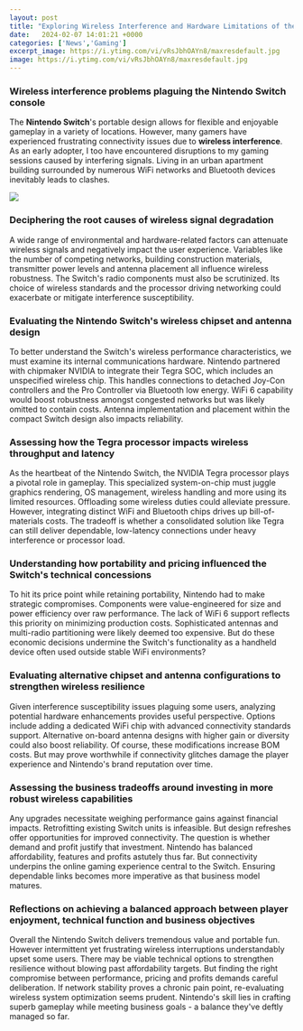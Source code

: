 ```yaml
---
layout: post
title: "Exploring Wireless Interference and Hardware Limitations of the Nintendo Switch"
date:   2024-02-07 14:01:21 +0000
categories: ['News','Gaming']
excerpt_image: https://i.ytimg.com/vi/vRsJbhOAYn8/maxresdefault.jpg
image: https://i.ytimg.com/vi/vRsJbhOAYn8/maxresdefault.jpg
---
```


### **Wireless interference problems** plaguing the **Nintendo Switch console** 
The **Nintendo Switch**'s portable design allows for flexible and enjoyable gameplay in a variety of locations. However, many gamers have experienced frustrating connectivity issues due to **wireless interference**. As an early adopter, I too have encountered disruptions to my gaming sessions caused by interfering signals. Living in an urban apartment building surrounded by numerous WiFi networks and Bluetooth devices inevitably leads to clashes. 

![](https://i.ytimg.com/vi/vRsJbhOAYn8/maxresdefault.jpg)
### Deciphering the root causes of **wireless signal degradation**
A wide range of environmental and hardware-related factors can attenuate wireless signals and negatively impact the user experience. Variables like the number of competing networks, building construction materials, transmitter power levels and antenna placement all influence wireless robustness. The Switch's radio components must also be scrutinized. Its choice of wireless standards and the processor driving networking could exacerbate or mitigate interference susceptibility.  
### Evaluating the **Nintendo Switch's wireless chipset and antenna design**  
To better understand the Switch's wireless performance characteristics, we must examine its internal communications hardware. Nintendo partnered with chipmaker NVIDIA to integrate their Tegra SOC, which includes an unspecified wireless chip. This handles connections to detached Joy-Con controllers and the Pro Controller via Bluetooth low energy. WiFi 6 capability would boost robustness amongst congested networks but was likely omitted to contain costs. Antenna implementation and placement within the compact Switch design also impacts reliability.
### Assessing how the **Tegra processor impacts wireless throughput and latency**  
As the heartbeat of the Nintendo Switch, the NVIDIA Tegra processor plays a pivotal role in gameplay. This specialized system-on-chip must juggle graphics rendering, OS management, wireless handling and more using its limited resources. Offloading some wireless duties could alleviate pressure. However, integrating distinct WiFi and Bluetooth chips drives up bill-of-materials costs. The tradeoff is whether a consolidated solution like Tegra can still deliver dependable, low-latency connections under heavy interference or processor load.
### Understanding how **portability and pricing influenced the Switch's technical concessions**
To hit its price point while retaining portability, Nintendo had to make strategic compromises. Components were value-engineered for size and power efficiency over raw performance. The lack of WiFi 6 support reflects this priority on minimizing production costs. Sophisticated antennas and multi-radio partitioning were likely deemed too expensive. But do these economic decisions undermine the Switch's functionality as a handheld device often used outside stable WiFi environments? 
### Evaluating alternative **chipset and antenna configurations** to strengthen wireless resilience
Given interference susceptibility issues plaguing some users, analyzing potential hardware enhancements provides useful perspective. Options include adding a dedicated WiFi chip with advanced connectivity standards support. Alternative on-board antenna designs with higher gain or diversity could also boost reliability. Of course, these modifications increase BOM costs. But may prove worthwhile if connectivity glitches damage the player experience and Nintendo's brand reputation over time. 
### Assessing the business **tradeoffs around investing in more robust wireless capabilities**
Any upgrades necessitate weighing performance gains against financial impacts. Retrofitting existing Switch units is infeasible. But design refreshes offer opportunities for improved connectivity. The question is whether demand and profit justify that investment. Nintendo has balanced affordability, features and profits astutely thus far. But connectivity underpins the online gaming experience central to the Switch. Ensuring dependable links becomes more imperative as that business model matures.
### Reflections on achieving a **balanced approach between player enjoyment, technical function and business objectives**
Overall the Nintendo Switch delivers tremendous value and portable fun. However intermittent yet frustrating wireless interruptions understandably upset some users. There may be viable technical options to strengthen resilience without blowing past affordability targets. But finding the right compromise between performance, pricing and profits demands careful deliberation. If network stability proves a chronic pain point, re-evaluating wireless system optimization seems prudent. Nintendo's skill lies in crafting superb gameplay while meeting business goals - a balance they've deftly managed so far.